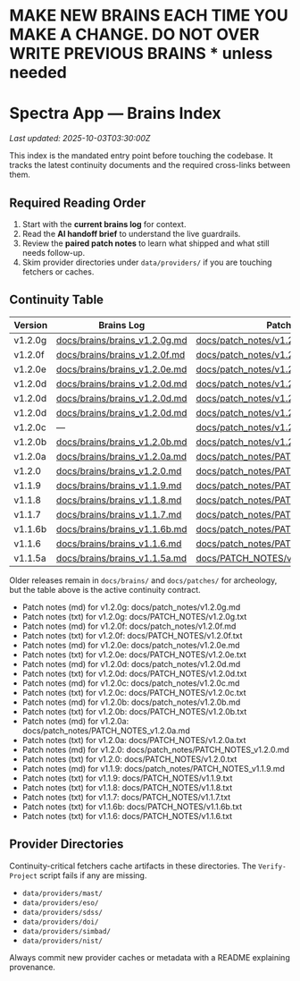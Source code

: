 # MAKE NEW BRAINS EACH TIME YOU MAKE A CHANGE. DO NOT OVER WRITE PREVIOUS BRAINS * unless needed
# Spectra App — Brains Index
_Last updated: 2025-10-03T03:30:00Z_

This index is the mandated entry point before touching the codebase.
It tracks the latest continuity documents and the required cross-links between them.

## Required Reading Order
1. Start with the **current brains log** for context.
2. Read the **AI handoff brief** to understand the live guardrails.
3. Review the **paired patch notes** to learn what shipped and what still needs follow-up.
4. Skim provider directories under `data/providers/` if you are touching fetchers or caches.

## Continuity Table
| Version | Brains Log | Patch Notes | AI Handoff |
| --- | --- | --- | --- |
| v1.2.0g | [docs/brains/brains_v1.2.0g.md](brains_v1.2.0g.md) | [docs/patch_notes/v1.2.0g.md](../patch_notes/v1.2.0g.md) | [docs/ai_handoff/AI_HANDOFF_PROMPT_v1.2.0e.md](../ai_handoff/AI_HANDOFF_PROMPT_v1.2.0e.md) |
| v1.2.0f | [docs/brains/brains_v1.2.0f.md](brains_v1.2.0f.md) | [docs/patch_notes/v1.2.0f.md](../patch_notes/v1.2.0f.md) | [docs/ai_handoff/AI_HANDOFF_PROMPT_v1.2.0e.md](../ai_handoff/AI_HANDOFF_PROMPT_v1.2.0e.md) |
| v1.2.0e | [docs/brains/brains_v1.2.0e.md](brains_v1.2.0e.md) | [docs/patch_notes/v1.2.0e.md](../patch_notes/v1.2.0e.md) | [docs/ai_handoff/AI_HANDOFF_PROMPT_v1.2.0e.md](../ai_handoff/AI_HANDOFF_PROMPT_v1.2.0e.md) |
| v1.2.0d | [docs/brains/brains_v1.2.0d.md](brains_v1.2.0d.md) | [docs/patch_notes/v1.2.0d.md](../patch_notes/v1.2.0d.md) | [docs/ai_handoff/AI_HANDOFF_PROMPT_v1.2.0d.md](../ai_handoff/AI_HANDOFF_PROMPT_v1.2.0d.md) |
| v1.2.0d | [docs/brains/brains_v1.2.0d.md](brains_v1.2.0d.md) | [docs/patch_notes/v1.2.0d.md](../patch_notes/v1.2.0d.md) | [docs/ai_handoff/AI_HANDOFF_PROMPT_v1.2.0d.md](../ai_handoff/AI_HANDOFF_PROMPT_v1.2.0d.md) |
| v1.2.0d | [docs/brains/brains_v1.2.0d.md](brains_v1.2.0d.md) | [docs/patch_notes/v1.2.0d.md](../patch_notes/v1.2.0d.md) | — |
| v1.2.0c | — | [docs/patch_notes/v1.2.0c.md](../patch_notes/v1.2.0c.md) | — |
| v1.2.0b | [docs/brains/brains_v1.2.0b.md](brains_v1.2.0b.md) | [docs/patch_notes/v1.2.0b.md](../patch_notes/v1.2.0b.md) | [docs/ai_handoff/AI_HANDOFF_PROMPT_v1.2.0b.md](../ai_handoff/AI_HANDOFF_PROMPT_v1.2.0b.md) |
| v1.2.0a | [docs/brains/brains_v1.2.0a.md](brains_v1.2.0a.md) | [docs/patch_notes/PATCH_NOTES_v1.2.0a.md](../patch_notes/PATCH_NOTES_v1.2.0a.md) | [docs/ai_handoff/AI_HANDOFF_PROMPT_v1.2.0a.md](../ai_handoff/AI_HANDOFF_PROMPT_v1.2.0a.md) |
| v1.2.0 | [docs/brains/brains_v1.2.0.md](brains_v1.2.0.md) | [docs/patch_notes/PATCH_NOTES_v1.2.0.md](../patch_notes/PATCH_NOTES_v1.2.0.md) | [docs/ai_handoff/AI_HANDOFF_PROMPT_v1.2.0.md](../ai_handoff/AI_HANDOFF_PROMPT_v1.2.0.md) |
| v1.1.9 | [docs/brains/brains_v1.1.9.md](brains_v1.1.9.md) | [docs/patch_notes/PATCH_NOTES_v1.1.9.md](../patch_notes/PATCH_NOTES_v1.1.9.md) | — |
| v1.1.8 | [docs/brains/brains_v1.1.8.md](brains_v1.1.8.md) | [docs/patch_notes/PATCH_NOTES_v1.1.8.md](../patch_notes/PATCH_NOTES_v1.1.8.md) | [docs/ai_handoff/AI Handoff Prompt — v1.1.8.txt](../ai_handoff/AI%20Handoff%20Prompt%20—%20v1.1.8.txt) |
| v1.1.7 | [docs/brains/brains_v1.1.7.md](brains_v1.1.7.md) | [docs/patch_notes/PATCH_NOTES_v1.1.7.md](../patch_notes/PATCH_NOTES_v1.1.7.md) | [docs/ai_handoff/AI Handoff Prompt — v1.1.7.txt](../ai_handoff/AI%20Handoff%20Prompt%20—%20v1.1.7.txt) |
| v1.1.6b | [docs/brains/brains_v1.1.6b.md](brains_v1.1.6b.md) | [docs/patch_notes/PATCH_NOTES_v1.1.6b.md](../patch_notes/PATCH_NOTES_v1.1.6b.md) | [docs/ai_handoff/AI_HANDOFF_PROMPT_v1.1.6b.md](../ai_handoff/AI_HANDOFF_PROMPT_v1.1.6b.md) |
| v1.1.6 | [docs/brains/brains_v1.1.6.md](brains_v1.1.6.md) | [docs/patch_notes/PATCH_NOTES_v1.1.6.md](../patch_notes/PATCH_NOTES_v1.1.6.md) | [docs/brains/ai_handoff.md](ai_handoff.md) |
| v1.1.5a | [docs/brains/brains_v1.1.5a.md](brains_v1.1.5a.md) | [docs/PATCH_NOTES/v1.1.5a.txt](../PATCH_NOTES/v1.1.5a.txt) | [docs/brains/ai_handoff.md](ai_handoff.md) |

Older releases remain in `docs/brains/` and `docs/patches/` for archeology, but the table above is the active continuity contract.

- Patch notes (md) for v1.2.0g: docs/patch_notes/v1.2.0g.md
- Patch notes (txt) for v1.2.0g: docs/PATCH_NOTES/v1.2.0g.txt
- Patch notes (md) for v1.2.0f: docs/patch_notes/v1.2.0f.md
- Patch notes (txt) for v1.2.0f: docs/PATCH_NOTES/v1.2.0f.txt
- Patch notes (md) for v1.2.0e: docs/patch_notes/v1.2.0e.md
- Patch notes (txt) for v1.2.0e: docs/PATCH_NOTES/v1.2.0e.txt
- Patch notes (md) for v1.2.0d: docs/patch_notes/v1.2.0d.md
- Patch notes (txt) for v1.2.0d: docs/PATCH_NOTES/v1.2.0d.txt
- Patch notes (md) for v1.2.0c: docs/patch_notes/v1.2.0c.md
- Patch notes (txt) for v1.2.0c: docs/PATCH_NOTES/v1.2.0c.txt
- Patch notes (md) for v1.2.0b: docs/patch_notes/v1.2.0b.md
- Patch notes (txt) for v1.2.0b: docs/PATCH_NOTES/v1.2.0b.txt
- Patch notes (md) for v1.2.0a: docs/patch_notes/PATCH_NOTES_v1.2.0a.md
- Patch notes (txt) for v1.2.0a: docs/PATCH_NOTES/v1.2.0a.txt
- Patch notes (md) for v1.2.0: docs/patch_notes/PATCH_NOTES_v1.2.0.md
- Patch notes (txt) for v1.2.0: docs/PATCH_NOTES/v1.2.0.txt
- Patch notes (md) for v1.1.9: docs/patch_notes/PATCH_NOTES_v1.1.9.md
- Patch notes (txt) for v1.1.9: docs/PATCH_NOTES/v1.1.9.txt
- Patch notes (txt) for v1.1.8: docs/PATCH_NOTES/v1.1.8.txt
- Patch notes (txt) for v1.1.7: docs/PATCH_NOTES/v1.1.7.txt
- Patch notes (txt) for v1.1.6b: docs/PATCH_NOTES/v1.1.6b.txt
- Patch notes (txt) for v1.1.6: docs/PATCH_NOTES/v1.1.6.txt

## Provider Directories
Continuity-critical fetchers cache artifacts in these directories. The `Verify-Project` script fails if any are missing.
- `data/providers/mast/`
- `data/providers/eso/`
- `data/providers/sdss/`
- `data/providers/doi/`
- `data/providers/simbad/`
- `data/providers/nist/`

Always commit new provider caches or metadata with a README explaining provenance.
